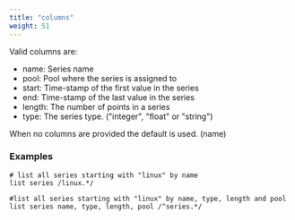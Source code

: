 ```yaml
---
title: "columns"
weight: 51
---
```


Valid columns are:

- name: Series name
- pool: Pool where the series is assigned to
- start: Time-stamp of the first value in the series
- end: Time-stamp of the last value in the series
- length: The number of points in a series
- type: The series type. ("integer", "float" or "string")

When no columns are provided the default is used. (name)

### Examples

    # list all series starting with "linux" by name
    list series /linux.*/

    #list all series starting with "linux" by name, type, length and pool
    list series name, type, length, pool /^series.*/
